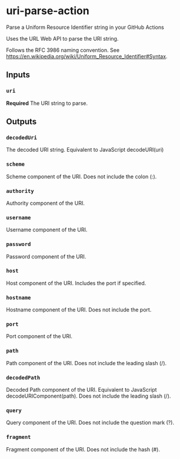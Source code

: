# uri-parse-action

Parse a Uniform Resource Identifier string in your GitHub Actions

Uses the URL Web API to parse the URI string.

Follows the RFC 3986 naming convention. See <https://en.wikipedia.org/wiki/Uniform_Resource_Identifier#Syntax>.

## Inputs

### `uri`

**Required** The URI string to parse.

## Outputs

### `decodedUri`

The decoded URI string. Equivalent to JavaScript decodeURI(uri)

### `scheme`

Scheme component of the URI. Does not include the colon (:).

### `authority`

Authority component of the URI.

### `username`

Username component of the URI.

### `password`

Password component of the URI.

### `host`

Host component of the URI. Includes the port if specified.

### `hostname`

Hostname component of the URI. Does not include the port.

### `port`

Port component of the URI.

### `path`

Path component of the URI. Does not include the leading slash (/).

### `decodedPath`

Decoded Path component of the URI. Equivalent to JavaScript decodeURIComponent(path).
Does not include the leading slash (/).

### `query`

Query component of the URI. Does not include the question mark (?).

### `fragment`

Fragment component of the URI. Does not include the hash (#).
